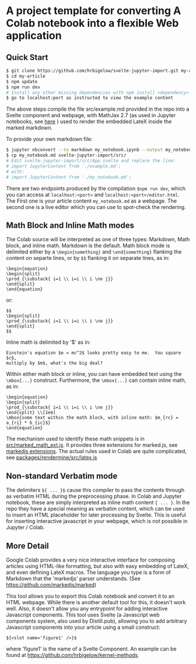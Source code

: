 # A project template for converting A Colab notebook into a flexible Web application

## Quick Start

```bash
$ git clone https://github.com/hrbigelow/svelte-jupyter-import.git my-article
$ cd my-article
$ npm update
$ npm run dev
# Install any other missing dependencies with npm install <dependency>
$ go to localhost:port as instructed to view the example content
```

The above steps compile the file src/example.md provided in the repo into a
Svelte component and webpage, with MathJax 2.7 (as used in Jupyter notebooks,
see
[here](https://github.com/jupyter/notebook/blob/4076882c0e08875dd719945835f8cbe5b10eac9e/notebook/app.py#L75)
) used to render the embedded LateX inside the marked markdown.

To provide your own markdown file:

```bash
$ jupyter nbconvert --to markdown my_notebook.ipynb --output my_notebook.md
$ cp my_notebook.md svelte-jupyter-import/src/
# Edit svelte-jupyter-import/src/App.svelte and replace the line:
# import JupyterContent from './example.md';
# with:
# import JupyterContent from './my_notebook.md'; 
```

There are two endpoints produced by the compilation `$npm run dev`, which you
can access at `localhost:<port>` and `localhost:<port>/editor.html`.  The First
one is your article content `my_notebook.md` as a webpage.  The second one is
a live editor which you can use to spot-check the rendering.

## Math Block and Inline Math modes

The Colab source will be interpreted as one of three types:  Markdown, Math
block, and inline math.  Markdown is the default.  Math block mode is delimited
either by a `\begin{something}` and `\end{something}` flanking the content on
separte lines, or by `$$` flanking it on separate lines, as in:

```
\begin{equation}
\begin{split}  
\prod_{\substack{ i=1 \\ i=i \\ i \ne j}}
\end{split}
\end{equation}
```

or:

```
$$
\begin{split}  
\prod_{\substack{ i=1 \\ i=i \\ i \ne j}}
\end{split}
$$
```


Inline math is delimited by '$' as in:

```
Einstein's equation $e = mc^2$ looks pretty easy to me.  You square $c$,
multiply by $m$, what's the big deal?  
```

Within either math block or inline, you can have embedded text using the
`\mbox{...}` construct.  Furthermore, the `\mbox{...}` can contain inline math,
as in:

```
\begin{equation}
\begin{split}  
\prod_{\substack{ i=1 \\ i=i \\ i \ne j}} 
\end{split} \\[1em]
\mbox{some text within the math block, with inline math: $m_{rc} = a_{ri} * b_{ic}$}
\end{equation}
```

The mechanism used to identify these math snippets is in
[src/marked_math_ext.js](https://github.com/hrbigelow/svelte-jupyter-import/blob/main/src/marked_math_ext.js).
It provides three extensions for marked.js, see [markedjs extensions](https://marked.js.org/using_pro#extensions).
The actual rules used in Colab are quite complicated, see
[packages/rendermine/src/latex.js](https://github.com/jupyterlab/jupyterlab/blob/master/packages/rendermime/src/latex.ts)


## Non-standard Verbatim mode

The delimiters `${ ... }$` cause this compiler to pass the contents through as
verbatim HTML during the preprocessing phase.  In Colab and Jupyter notebook,
these are simply interpreted as inline math content `{ ... }`.  In the repo
they have a special meaning as verbatim content, which can be used to insert an
HTML placeholder for later processing by Svelte.  This is useful for inserting
interactive javascript in your webpage, which is not possible in Jupyter /
Colab.

## More Detail

Google Colab provides a very nice interactive interface for composing articles
using HTML-like formatting, but also with easy embedding of LateX, and even
defining LateX macros.  The language you type is a form of Markdown that the
'markedjs' parser understands.  (See https://github.com/markedjs/marked)

This tool allows you to export this Colab notebook and convert it to an HTML
webpage.  While there is another default tool for this, it doesn't work well.
Also, it doesn't allow you any entrypoint for adding interactive Javascript
components.  This tool uses Svelte (a Javascript web components system, also
used by Distill.pub), allowing you to add arbitrary Javascript components into
your article using a small construct:

```${<slot name='figure1' />}$```

where 'figure1' is the name of a Svelte Component.  An example can be found at
https://github.com/hrbigelow/kernel-methods.

